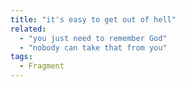 ```yaml
---
title: "it's easy to get out of hell"
related:
  - "you just need to remember God"
  - "nobody can take that from you"
tags:
  - Fragment
---
```

